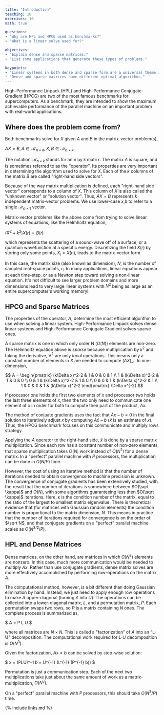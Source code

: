 ```yaml
---
title: "Introduction"
teaching: 10
exercises: 10
math: true

questions:
- "Why are HPL and HPCG used as benchmarks?"
- "What is a linear solve used for?"

objectives:
- "Explain dense and sparse matrices."
- "List some applications that generate these types of problems."

keypoints:
- "Linear systems in both dense and sparse form are a universal theme in scientific computing."
- "Dense and sparse matrices have different optimal algorithms."
---
```


High-Performance Linpack (HPL) and High-Performance Conjugate-Gradient (HPCG)
are two of the most famous benchmarks for supercomputers.
As a benchmark, they are intended to show the maximum achievable
performance of the parallel machine on an important problem with
real-world applications.

## Where does the problem come from?

Both benchmarks solve for $X$ given $A$ and $B$ in the matrix-vector problem(s),

$A X = B, A \in \mathcal M_{n\times n}, X,B \in \mathcal M_{n\times k}$

The notation $\mathcal M_{n \times k}$ stands for an n by k matrix.
The matrix $A$ is square, and is sometimes referred to as the "operator".
Its properties are very important in determining the algorithm
used to solve for $X$.  Each of the $k$ columns of the matrix
$B$ are called "right-hand side vectors".

Because of the way matrix multiplication is defined, each "right-hand side vector"
corresponds to a column of $X$.  This column of $X$ is also called
the "unknown vector" or "solution vector".
Thus, $AX=B$ represents $k$ independent matrix-vector problems.
We use lower-case
$x$,$b$ to refer to a single $\mathcal M_{n\times 1}$ vector.

Matrix-vector problems like the above come from trying to solve
linear systems of equations, like the Helmholtz equation,

$(\nabla^2 + k^2) X(r) = B(r)$

which represents the scattering of a sound-wave off of
a surface, or a quantum wavefunction at a specific energy.
Discretizing the field $X(r)$ by storing only
some points, $X_i = X(r_i)$, leads to the matrix-vector form.

In this case, the matrix size (also known as dimension), $N$,
is the number of sampled real-space points, $r_i$.
In many applications, linear equations appear at each time-step,
or as a Newton step toward solving a non-linear equation.
It's not difficult to see larger problem domains and more
dimensions lead to very large linear systems with $N^2$ being
as large as an entire supercomputer's working memory!


## HPCG and Sparse Matrices

The properties of the operator, $A$, determine the most efficient
algorithm to use when solving a linear system.
High-Performance Linpack solves dense linear systems and High-Performance
Conjugate Gradient solves sparse ones.

A sparse matrix is one in which only order N ($O(N)$) elements
are non-zero.
The Helmholtz equation above is *sparse* because multiplication by $k^2$
and taking the derivative, $\nabla^2$ are only *local* operations.
This means only a constant number of elements in $X$ are
needed to compute $(A X)\_i$.  In one-dimension,

$$
A = \begin{pmatrix}
(k\Delta x)^2-2 & 1 & 0 & 0 & 1 \\
1 & (k\Delta x)^2-2 & 1 & 0 & 0 \\
0 & 1 & (k\Delta x)^2-2 & 1 & 0 \\
0 & 0 & 1 & (k\Delta x)^2-2 & 1 \\
1 & 0 & 0 & 1 & (k\Delta x)^2-2
\end{pmatrix} \Delta x^{-2}
$$

If processor one holds the first two elements of $x$ and processor two holds the last three elements of $x$, then the two only need to communicate one element of $x$ in order for both to compute their part of the product, $A x$.

The method of conjuate gradients uses the fact that $Ax - b = 0$
in the final solution to iteratively adjust $x$ by computing
$A\tilde x - b$ ($\tilde x$ is an estimate of $x$).
Thus, the HPCG benchmark focuses on this communicate and multiply rows strategy.

Applying the $A$ operator to the right-hand side, $\tilde x$
is done by a sparse matrix multiplication.
Since each row has a constant number of non-zero elements,
that sparse multiplication takes $O(N)$ work
instead of $O(N^2)$ for a dense matrix.
In a "perfect" parallel machine with $P$ processors,
the multiplication can be done in $O(N/P)$ time.

However, the cost of using an iterative method is that
the number of iterations needed to obtain convergence
to machine precision is unknown.  The convergence
of conjugate gradients has been extensively studied,
with the result that the number of iterations is
somewhere between $O(\sqrt \kappa)$ and $O(N)$,
with some algorithms guaranteeing less then $O(\sqrt \kappa)$
iterations.  Here, $\kappa$ is the condition number
of the matrix, equal to the ratio of the largest to smallest
matrix eigenvalue.  There is theoretical evidence that
(for matrices with Gaussian random elements)
the condition number is proportional to the matrix dimension, $N$.
This means in practice that the number of iterations required for convergence
is on the order of $\sqrt N$, and that conjugate gradients on a
"perfect" parallel machine scales as $O(N^{3/2} / P)$.


## HPL and Dense Matrices

Dense matrices, on the other hand, are matrices in which $O(N^2)$ elements
are nonzero.  In this case, much more communication would be needed to multiply
$Ax$.  Rather than use conjugate gradients, dense matrix solves are more
effectively accomplished by performing row-operations on the matrix, $A$.

The computational method, however, is a bit different than doing Gaussian
elimination by hand.  Instead, we just need to apply enough row operations
to make $A$ upper-diagonal (turning $A$ into $U$).
The operations can be collected into a lower-diagonal
matrix, $L$, and a permutation matrix, $P$.  Each
permutation swaps two rows, so $P$ is a matrix containing
$N$ ones.  The complete process is summarized as,

$ A = P L U $

where all matrices are $N \times N$.
This is called a "factorization" of $A$ into an "L-U" decomposition.
The computational work required for L-U decomposition is $O(N^3)$.

Given the factorization, $A x = b$ can be solved by step-wise
solution:

$ x = (PLU)^-1 b = U^{-1} (L^{-1} (P^{-1} b)) $

Permutation is just a communication step.
Each of the next two multiplications take
just about the same amount of work as a
matrix-multiplication, $O(N^3)$.

On a "perfect" parallel machine with $P$ processors,
this should take $O(N^3/P)$ time.


{% include links.md %}
